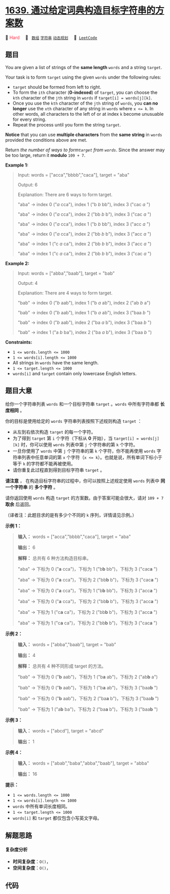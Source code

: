 # [1639. 通过给定词典构造目标字符串的方案数](https://leetcode.com/problems/number-of-ways-to-form-a-target-string-given-a-dictionary)

🔴 <font color=#ff334b>Hard</font>&emsp; 🔖&ensp; [`数组`](/leetcode-js/outline/tag/array.md) [`字符串`](/leetcode-js/outline/tag/string.md) [`动态规划`](/leetcode-js/outline/tag/dynamic-programming.md)&emsp; 🔗&ensp;[`LeetCode`](https://leetcode.com/problems/number-of-ways-to-form-a-target-string-given-a-dictionary)

## 题目

You are given a list of strings of the **same length** `words` and a string
`target`.

Your task is to form `target` using the given `words` under the following
rules:

  * `target` should be formed from left to right.
  * To form the `ith` character (**0-indexed**) of `target`, you can choose the `kth` character of the `jth` string in `words` if `target[i] = words[j][k]`.
  * Once you use the `kth` character of the `jth` string of `words`, you **can no longer** use the `xth` character of any string in `words` where `x <= k`. In other words, all characters to the left of or at index `k` become unusuable for every string.
  * Repeat the process until you form the string `target`.

**Notice** that you can use **multiple characters** from the **same string**
in `words` provided the conditions above are met.

Return _the number of ways to form`target` from `words`_. Since the answer may
be too large, return it **modulo** `109 + 7`.



**Example 1:**

> Input: words = ["acca","bbbb","caca"], target = "aba"
> 
> Output: 6
> 
> Explanation: There are 6 ways to form target.
> 
> "aba" -> index 0 ("_a_ cca"), index 1 ("b _b_ bb"), index 3 ("cac _a_ ")
> 
> "aba" -> index 0 ("_a_ cca"), index 2 ("bb _b_ b"), index 3 ("cac _a_ ")
> 
> "aba" -> index 0 ("_a_ cca"), index 1 ("b _b_ bb"), index 3 ("acc _a_ ")
> 
> "aba" -> index 0 ("_a_ cca"), index 2 ("bb _b_ b"), index 3 ("acc _a_ ")
> 
> "aba" -> index 1 ("c _a_ ca"), index 2 ("bb _b_ b"), index 3 ("acc _a_ ")
> 
> "aba" -> index 1 ("c _a_ ca"), index 2 ("bb _b_ b"), index 3 ("cac _a_ ")

**Example 2:**

> Input: words = ["abba","baab"], target = "bab"
> 
> Output: 4
> 
> Explanation: There are 4 ways to form target.
> 
> "bab" -> index 0 ("_b_ aab"), index 1 ("b _a_ ab"), index 2 ("ab _b_ a")
> 
> "bab" -> index 0 ("_b_ aab"), index 1 ("b _a_ ab"), index 3 ("baa _b_ ")
> 
> "bab" -> index 0 ("_b_ aab"), index 2 ("ba _a_ b"), index 3 ("baa _b_ ")
> 
> "bab" -> index 1 ("a _b_ ba"), index 2 ("ba _a_ b"), index 3 ("baa _b_ ")

**Constraints:**

  * `1 <= words.length <= 1000`
  * `1 <= words[i].length <= 1000`
  * All strings in `words` have the same length.
  * `1 <= target.length <= 1000`
  * `words[i]` and `target` contain only lowercase English letters.


## 题目大意

给你一个字符串列表 `words` 和一个目标字符串 `target` 。`words` 中所有字符串都 **长度相同** 。

你的目标是使用给定的 `words` 字符串列表按照下述规则构造 `target` ：

  * 从左到右依次构造 `target` 的每一个字符。
  * 为了得到 `target` 第 `i` 个字符（下标从 **0** 开始），当 `target[i] = words[j][k]` 时，你可以使用 `words` 列表中第 `j` 个字符串的第 `k` 个字符。
  * 一旦你使用了 `words` 中第 `j` 个字符串的第 `k` 个字符，你不能再使用 `words` 字符串列表中任意单词的第 `x` 个字符（`x <= k`）。也就是说，所有单词下标小于等于 `k` 的字符都不能再被使用。
  * 请你重复此过程直到得到目标字符串 `target` 。

**请注意** ， 在构造目标字符串的过程中，你可以按照上述规定使用 `words` 列表中 **同一个字符串** 的 **多个字符** 。

请你返回使用 `words` 构造 `target` 的方案数。由于答案可能会很大，请对 `109 + 7` **取余** 后返回。

（译者注：此题目求的是有多少个不同的 `k` 序列，详情请见示例。）

**示例 1：**

> 
> 
> 
> 
> 
> **输入：** words = ["acca","bbbb","caca"], target = "aba"
> 
> **输出：** 6
> 
> **解释：** 总共有 6 种方法构造目标串。
> 
> "aba" -> 下标为 0 ("**a** cca")，下标为 1 ("b**b** bb")，下标为 3 ("cac**a** ")
> 
> "aba" -> 下标为 0 ("**a** cca")，下标为 2 ("bb**b** b")，下标为 3 ("cac**a** ")
> 
> "aba" -> 下标为 0 ("**a** cca")，下标为 1 ("b**b** bb")，下标为 3 ("acc**a** ")
> 
> "aba" -> 下标为 0 ("**a** cca")，下标为 2 ("bb**b** b")，下标为 3 ("acc**a** ")
> 
> "aba" -> 下标为 1 ("c**a** ca")，下标为 2 ("bb**b** b")，下标为 3 ("acc**a** ")
> 
> "aba" -> 下标为 1 ("c**a** ca")，下标为 2 ("bb**b** b")，下标为 3 ("cac**a** ")
> 
> 

**示例 2：**

> 
> 
> 
> 
> 
> **输入：** words = ["abba","baab"], target = "bab"
> 
> **输出：** 4
> 
> **解释：** 总共有 4 种不同形成 target 的方法。
> 
> "bab" -> 下标为 0 ("**b** aab")，下标为 1 ("b**a** ab")，下标为 2 ("ab**b** a")
> 
> "bab" -> 下标为 0 ("**b** aab")，下标为 1 ("b**a** ab")，下标为 3 ("baa**b** ")
> 
> "bab" -> 下标为 0 ("**b** aab")，下标为 2 ("ba**a** b")，下标为 3 ("baa**b** ")
> 
> "bab" -> 下标为 1 ("a**b** ba")，下标为 2 ("ba**a** b")，下标为 3 ("baa**b** ")
> 
> 

**示例 3：**

> 
> 
> 
> 
> 
> **输入：** words = ["abcd"], target = "abcd"
> 
> **输出：** 1
> 
> 

**示例 4：**

> 
> 
> 
> 
> 
> **输入：** words = ["abab","baba","abba","baab"], target = "abba"
> 
> **输出：** 16
> 
> 

**提示：**

  * `1 <= words.length <= 1000`
  * `1 <= words[i].length <= 1000`
  * `words` 中所有单词长度相同。
  * `1 <= target.length <= 1000`
  * `words[i]` 和 `target` 都仅包含小写英文字母。


## 解题思路

#### 复杂度分析

- **时间复杂度**：`O()`，
- **空间复杂度**：`O()`，

## 代码

```javascript

```